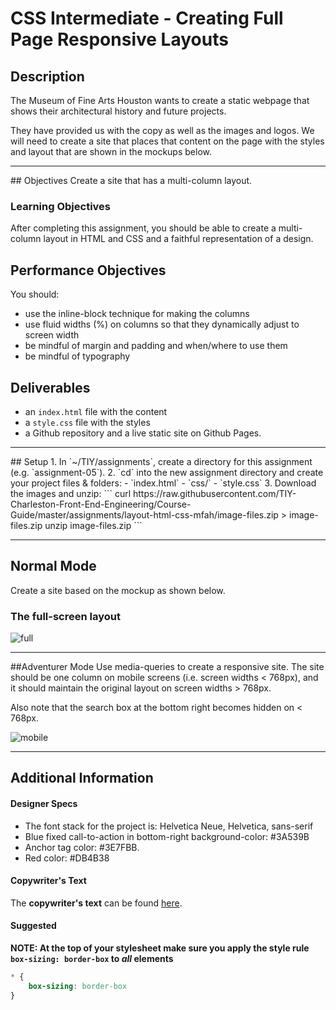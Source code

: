 # CSS Intermediate - Creating Full Page Responsive Layouts

## Description
The Museum of Fine Arts Houston wants to create a static webpage that shows their architectural history and future projects.  

They have provided us with the copy as well as the images and logos. We will need to create a site that places that content on the page with the styles and layout that are shown in the mockups below.

<hr>
## Objectives
Create a site that has a multi-column layout.

### Learning Objectives

After completing this assignment, you should be able to create a multi-column layout in HTML and CSS and a faithful representation of a design.

## Performance Objectives

You should:
- use the inline-block technique for making the columns
- use fluid widths (%) on columns so that they dynamically adjust to screen width
- be mindful of margin and padding and when/where to use them
- be mindful of typography

## Deliverables
- an `index.html` file with the content
- a `style.css` file with the styles
- a Github repository and a live static site on Github Pages.

<hr/>
## Setup
1. In `~/TIY/assignments`, create a directory for this assignment (e.g. `assignment-05`).
2. `cd` into the new assignment directory and create your project files & folders:
  - `index.html`
  - `css/`
    - `style.css`
3. Download the images and unzip:
```
curl https://raw.githubusercontent.com/TIY-Charleston-Front-End-Engineering/Course-Guide/master/assignments/layout-html-css-mfah/image-files.zip > image-files.zip
unzip image-files.zip
```

<hr/>

## Normal Mode
Create a site based on the mockup as shown below.

### The full-screen layout
![full](https://github.com/t3patterson/TIY-2016-Q3/blob/master/assignments/layout-html-css-mfah/mfah-fullscreen.gif)

<hr>

##Adventurer Mode
Use media-queries to create a responsive site. The site should be one column on mobile screens (i.e. screen widths < 768px), and it should maintain the original layout on screen widths > 768px.

Also note that the search box at the bottom right becomes hidden on < 768px.

![mobile](https://raw.githubusercontent.com/t3patterson/TIY-2016-Q3/master/assignments/layout-html-css-mfah/mfah-mobile-layout-mockup.png)

<hr>

## Additional Information
#### Designer Specs
- The font stack for the project is: Helvetica Neue, Helvetica, sans-serif
- Blue fixed call-to-action in bottom-right background-color: #3A539B
- Anchor tag color: #3E7FBB.
- Red color: #DB4B38 


#### Copywriter's Text
The **copywriter's text** can be found [here](https://github.com/TIY-Charleston-Front-End-Engineering/Course-Guide/blob/master/assignments/layout-html-css-mfah/mfah-architecture-site-copy.txt).

#### Suggested
**NOTE: At the top of your stylesheet make sure you apply the style rule `box-sizing: border-box` to *all* elements**

```css
* {
    box-sizing: border-box
}
```

